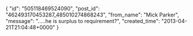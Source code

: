  {
   "id": "505118469524090",
   "post_id": "462493170453287_485010274868243",
   "from_name": "Mick Parker",
   "message": ".....he is surplus to requirement?",
   "created_time": "2013-04-21T21:04:48+0000"
 }
